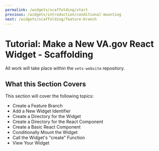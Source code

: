 ```yaml
---
permalink: /widgets/scaffolding/start
previous: /widgets/introduction/conditional-mounting
next: /widgets/scaffolding/feature-branch
---
```


# Tutorial: Make a New VA.gov React Widget - Scaffolding

All work will take place within the `vets-website` repository.

## What this Section Covers

This section will cover the following topics:

- Create a Feature Branch
- Add a New Widget Identifier
- Create a Directory for the Widget
- Create a Directory for the React Component
- Create a Basic React Component
- Conditionally Mount the Widget
- Call the Widget's "create" Function
- View Your Widget
